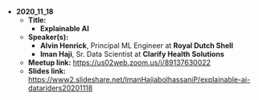 - **2020_11_18**
  - **Title:**
    - **Explainable AI**
  - **Speaker(s):**
    - **Alvin Henrick**, Principal ML Engineer at **Royal Dutch Shell**
    - **Iman Haji**, Sr. Data Scientist at **Clarify Health Solutions**
  - **Meetup link:**  https://us02web.zoom.us/j/89137630022
  - **Slides link:**  https://www2.slideshare.net/ImanHajiabolhassaniP/explainable-ai-datariders20201118
